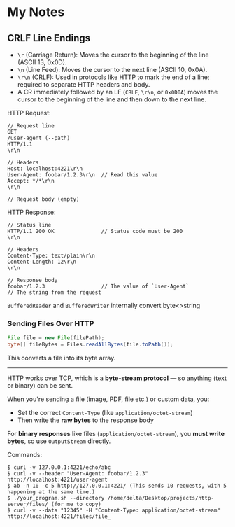 

# My Notes

## CRLF Line Endings

- `\r` (Carriage Return): Moves the cursor to the beginning of the line (ASCII 13, 0x0D).
- `\n` (Line Feed): Moves the cursor to the next line (ASCII 10, 0x0A).
- `\r\n` (CRLF): Used in protocols like HTTP to mark the end of a line; required to separate HTTP headers and body.
- A CR immediately followed by an LF (`CRLF`, `\r\n`, or `0x0D0A`) moves the cursor to the beginning of the line and then down to the next line.


HTTP Request: 
```
// Request line
GET
/user-agent (--path)
HTTP/1.1
\r\n

// Headers
Host: localhost:4221\r\n
User-Agent: foobar/1.2.3\r\n  // Read this value
Accept: */*\r\n
\r\n

// Request body (empty)
```
HTTP Response: 
``` 
// Status line
HTTP/1.1 200 OK               // Status code must be 200
\r\n

// Headers
Content-Type: text/plain\r\n
Content-Length: 12\r\n
\r\n

// Response body
foobar/1.2.3                  // The value of `User-Agent`                        // The string from the request
```

```BufferedReader``` and ```BufferedWriter``` internally convert byte<>string
### Sending Files Over HTTP

```java
File file = new File(filePath);
byte[] fileBytes = Files.readAllBytes(file.toPath());
```

This converts a file into its byte array.

---

HTTP works over TCP, which is a **byte-stream protocol** — so anything (text or binary) can be sent.

When you're sending a file (image, PDF, file etc.) or custom data, you:

- Set the correct `Content-Type` (like `application/octet-stream`)
- Then write the **raw bytes** to the response body

For **binary responses** like files (`application/octet-stream`), you **must write bytes**, so use `OutputStream` directly.


Commands:
```
$ curl -v 127.0.0.1:4221/echo/abc
$ curl -v --header "User-Agent: foobar/1.2.3" http://localhost:4221/user-agent
$ ab -n 10 -c 5 http://127.0.0.1:4221/ (This sends 10 requests, with 5 happening at the same time.)
$ ./your_program.sh --directory /home/delta/Desktop/projects/http-server/files/ (for me to copy)
$ curl -v --data "12345" -H "Content-Type: application/octet-stream" http://localhost:4221/files/file_
```